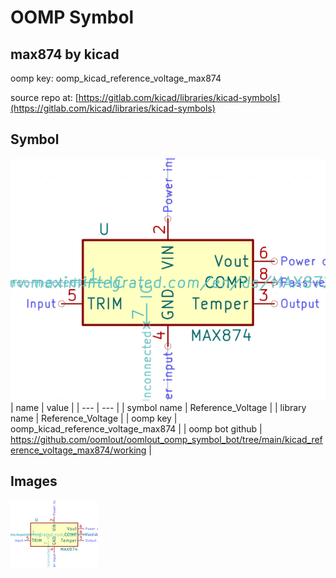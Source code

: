 # OOMP Symbol  
## max874  by kicad  
  
oomp key: oomp_kicad_reference_voltage_max874  
  
source repo at: [https://gitlab.com/kicad/libraries/kicad-symbols](https://gitlab.com/kicad/libraries/kicad-symbols)  
## Symbol  
  
[![working.png](working_600.png)](working.png)  
| name | value | 
| --- | --- | 
| symbol name | Reference_Voltage | 
| library name | Reference_Voltage | 
| oomp key | oomp_kicad_reference_voltage_max874 | 
| oomp bot github | https://github.com/oomlout/oomlout_oomp_symbol_bot/tree/main/kicad_reference_voltage_max874/working | 
## Images  
  
[![working.png](working_140.png)](working.png)  
